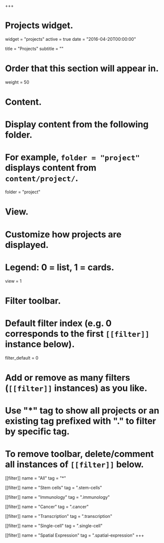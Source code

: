 +++
# Projects widget.
widget = "projects"
active = true
date = "2016-04-20T00:00:00"

title = "Projects"
subtitle = ""

# Order that this section will appear in.
weight = 50

# Content.
# Display content from the following folder.
# For example, `folder = "project"` displays content from `content/project/`.
folder = "project"

# View.
# Customize how projects are displayed.
# Legend: 0 = list, 1 = cards.
view = 1

# Filter toolbar.

# Default filter index (e.g. 0 corresponds to the first `[[filter]]` instance below).
filter_default = 0

# Add or remove as many filters (`[[filter]]` instances) as you like.
# Use "*" tag to show all projects or an existing tag prefixed with "." to filter by specific tag.
# To remove toolbar, delete/comment all instances of `[[filter]]` below.
[[filter]]
  name = "All"
  tag = "*"

[[filter]]
  name = "Stem cells"
  tag = ".stem-cells"

[[filter]]
  name = "Immunology"
  tag = ".immunology"

[[filter]]
  name = "Cancer"
  tag = ".cancer"

[[filter]]
  name = "Transcription"
  tag = ".transcription"

[[filter]]
  name = "Single-cell"
  tag = ".single-cell"

[[filter]]
  name = "Spatial Expression"
  tag = ".spatial-expression"
+++
